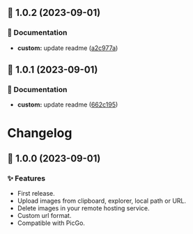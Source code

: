## :tada: 1.0.2 (2023-09-01)


### :pencil: Documentation

* **custom:** update readme ([a2c977a](https://github.com/Kuingsmile/vs-piclist/commit/a2c977a))



## :tada: 1.0.1 (2023-09-01)


### :pencil: Documentation

* **custom:** update readme ([662c195](https://github.com/Kuingsmile/vs-piclist/commit/662c195))



# Changelog

## :tada: 1.0.0 (2023-09-01)

### :sparkles: Features

* First release.
* Upload images from clipboard, explorer, local path or URL.
* Delete images in your remote hosting service.
* Custom url format.
* Compatible with PicGo.
